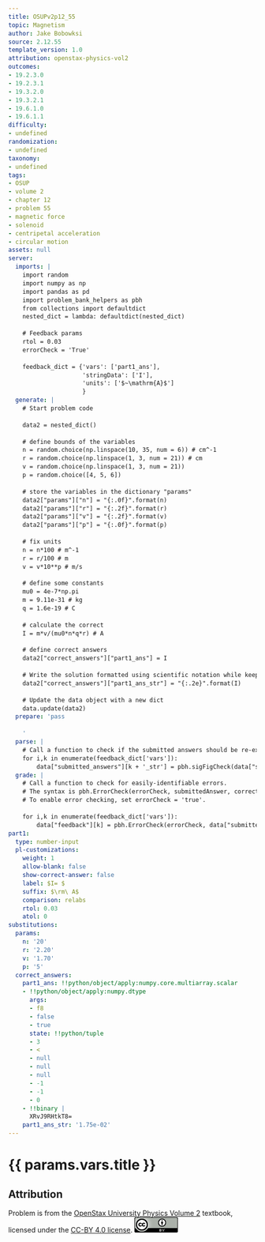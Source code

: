 ```yaml
---
title: OSUPv2p12_55
topic: Magnetism
author: Jake Bobowksi
source: 2.12.55
template_version: 1.0
attribution: openstax-physics-vol2
outcomes:
- 19.2.3.0
- 19.2.3.1
- 19.3.2.0
- 19.3.2.1
- 19.6.1.0
- 19.6.1.1
difficulty:
- undefined
randomization:
- undefined
taxonomy:
- undefined
tags:
- OSUP
- volume 2
- chapter 12
- problem 55
- magnetic force
- solenoid
- centripetal acceleration
- circular motion
assets: null
server:
  imports: |
    import random
    import numpy as np
    import pandas as pd
    import problem_bank_helpers as pbh
    from collections import defaultdict
    nested_dict = lambda: defaultdict(nested_dict)

    # Feedback params
    rtol = 0.03
    errorCheck = 'True'

    feedback_dict = {'vars': ['part1_ans'],
                     'stringData': ['I'],
                     'units': ['$~\mathrm{A}$']
                     }
  generate: |
    # Start problem code

    data2 = nested_dict()

    # define bounds of the variables
    n = random.choice(np.linspace(10, 35, num = 6)) # cm^-1
    r = random.choice(np.linspace(1, 3, num = 21)) # cm
    v = random.choice(np.linspace(1, 3, num = 21))
    p = random.choice([4, 5, 6])

    # store the variables in the dictionary "params"
    data2["params"]["n"] = "{:.0f}".format(n)
    data2["params"]["r"] = "{:.2f}".format(r)
    data2["params"]["v"] = "{:.2f}".format(v)
    data2["params"]["p"] = "{:.0f}".format(p)

    # fix units
    n = n*100 # m^-1
    r = r/100 # m
    v = v*10**p # m/s

    # define some constants
    mu0 = 4e-7*np.pi
    m = 9.11e-31 # kg
    q = 1.6e-19 # C

    # calculate the correct
    I = m*v/(mu0*n*q*r) # A

    # define correct answers
    data2["correct_answers"]["part1_ans"] = I

    # Write the solution formatted using scientific notation while keeping 3 sig figs.
    data2["correct_answers"]["part1_ans_str"] = "{:.2e}".format(I)

    # Update the data object with a new dict
    data.update(data2)
  prepare: 'pass

    '
  parse: |
    # Call a function to check if the submitted answers should be re-expressed using scientific notation.
    for i,k in enumerate(feedback_dict['vars']):
        data["submitted_answers"][k + '_str'] = pbh.sigFigCheck(data["submitted_answers"][k], feedback_dict['stringData'][i], feedback_dict['units'][i])
  grade: |
    # Call a function to check for easily-identifiable errors.
    # The syntax is pbh.ErrorCheck(errorCheck, submittedAnswer, correctAnswer, LaTeXsyntax, relativeTolerance)
    # To enable error checking, set errorCheck = 'true'.

    for i,k in enumerate(feedback_dict['vars']):
        data["feedback"][k] = pbh.ErrorCheck(errorCheck, data["submitted_answers"][k], data["correct_answers"][k], feedback_dict['stringData'][i], rtol)
part1:
  type: number-input
  pl-customizations:
    weight: 1
    allow-blank: false
    show-correct-answer: false
    label: $I= $
    suffix: $\rm\ A$
    comparison: relabs
    rtol: 0.03
    atol: 0
substitutions:
  params:
    n: '20'
    r: '2.20'
    v: '1.70'
    p: '5'
  correct_answers:
    part1_ans: !!python/object/apply:numpy.core.multiarray.scalar
    - !!python/object/apply:numpy.dtype
      args:
      - f8
      - false
      - true
      state: !!python/tuple
      - 3
      - <
      - null
      - null
      - null
      - -1
      - -1
      - 0
    - !!binary |
      XRvJ9RHtkT8=
    part1_ans_str: '1.75e-02'
---
```

# {{ params.vars.title }}

## Attribution

Problem is from the [OpenStax University Physics Volume 2](https://openstax.org/details/books/university-physics-volume-2) textbook, licensed under the [CC-BY 4.0 license](https://creativecommons.org/licenses/by/4.0/).
![Image representing the Creative Commons 4.0 BY license.](https://raw.githubusercontent.com/firasm/bits/master/by.png)